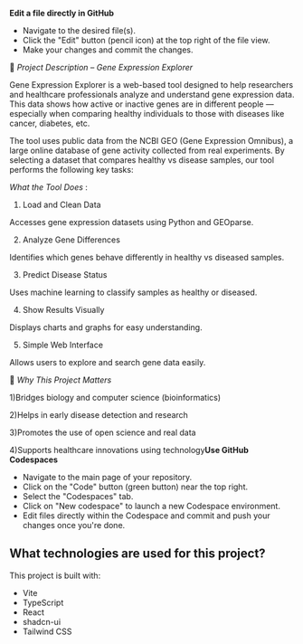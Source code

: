 
**Edit a file directly in GitHub**

- Navigate to the desired file(s).
- Click the "Edit" button (pencil icon) at the top right of the file view.
- Make your changes and commit the changes.

🧬 *Project Description – Gene Expression Explorer* 

Gene Expression Explorer is a web-based tool designed to help researchers and healthcare professionals analyze and understand gene expression data. This data shows how active or inactive genes are in different people — especially when comparing healthy individuals to those with diseases like cancer, diabetes, etc.

The tool uses public data from the NCBI GEO (Gene Expression Omnibus), a large online database of gene activity collected from real experiments. By selecting a dataset that compares healthy vs disease samples, our tool performs the following key tasks:


 *What the Tool Does* :

1. Load and Clean Data

Accesses gene expression datasets using Python and GEOparse.

2. Analyze Gene Differences

Identifies which genes behave differently in healthy vs diseased samples.

3. Predict Disease Status

Uses machine learning to classify samples as healthy or diseased.

4. Show Results Visually

Displays charts and graphs for easy understanding.

5. Simple Web Interface

Allows users to explore and search gene data easily.


🎯 *Why This Project Matters* 

1)Bridges biology and computer science (bioinformatics)

2)Helps in early disease detection and research

3)Promotes the use of open science and real data

4)Supports healthcare innovations using technology**Use GitHub Codespaces**

- Navigate to the main page of your repository.
- Click on the "Code" button (green button) near the top right.
- Select the "Codespaces" tab.
- Click on "New codespace" to launch a new Codespace environment.
- Edit files directly within the Codespace and commit and push your changes once you're done.

## What technologies are used for this project?

This project is built with:

- Vite
- TypeScript
- React
- shadcn-ui
- Tailwind CSS




